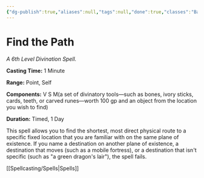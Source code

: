 ```yaml
---
{"dg-publish":true,"aliases":null,"tags":null,"done":true,"classes":"Bard, Cleric, Druid,","spellLevel":6,"school":"Divination","source":"PHB","permalink":"/spells/find-the-path/","dgHomeLink":false,"dgPassFrontmatter":true}
---
```


# Find the Path
*A 6th Level Divination Spell.*

**Casting Time:** 1 Minute

**Range:** Point, Self

**Components:** V S M(a set of divinatory tools—such as bones, ivory sticks, cards, teeth, or carved runes—worth 100 gp and an object from the location you wish to find)

**Duration:** Timed, 1 Day

This spell allows you to find the shortest, most direct physical route to a specific fixed location that you are familiar with on the same plane of existence. If you name a destination on another plane of existence, a destination that moves (such as a mobile fortress), or a destination that isn't specific (such as "a green dragon's lair"), the spell fails.

[[Spellcasting/Spells|Spells]]